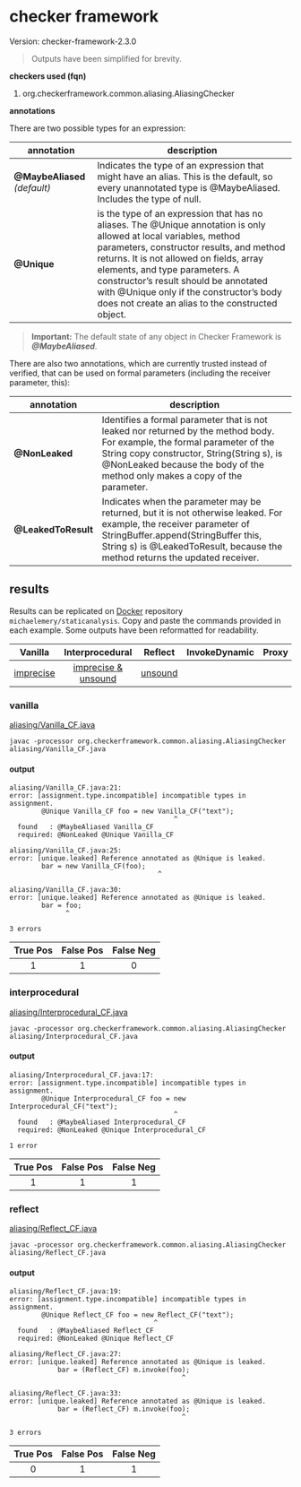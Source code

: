 # checker framework

Version: checker-framework-2.3.0

> Outputs have been simplified for brevity.

**checkers used (fqn)**

1. org.checkerframework.common.aliasing.AliasingChecker

**annotations**

There are two possible types for an expression:

| annotation | description |
| --- | --- |
| **@MaybeAliased** *(default)*| Indicates the type of an expression that might have an alias. This is the default, so every unannotated type is @MaybeAliased. Includes the type of null. |
| **@Unique** | is the type of an expression that has no aliases. The @Unique annotation is only allowed at local variables, method parameters, constructor results, and method returns. It is not allowed on fields, array elements, and type parameters. A constructor’s result should be annotated with @Unique only if the constructor’s body does not create an alias to the constructed object. |

> **Important:** The default state of any object in Checker Framework is ***@MaybeAliased***.

There are also two annotations, which are currently trusted instead of verified, that can be used on formal parameters (including the receiver parameter, this):

| annotation | description |
| --- | --- |
| **@NonLeaked** | Identifies a formal parameter that is not leaked nor returned by the method body. For example, the formal parameter of the String copy constructor, String(String s), is @NonLeaked because the body of the method only makes a copy of the parameter. |
| **@LeakedToResult** | Indicates when the parameter may be returned, but it is not otherwise leaked. For example, the receiver parameter of StringBuffer.append(StringBuffer this, String s) is @LeakedToResult, because the method returns the updated receiver. |

## results

Results can be replicated on [Docker](https://docs.docker.com/docker-hub/) repository `michaelemery/staticanalysis`. Copy and paste the commands provided in each example. Some outputs have been reformatted for readability.

| Vanilla | Interprocedural | Reflect | InvokeDynamic | Proxy |
| :---: | :---: | :---: | :---: | :---: |
| [imprecise](https://github.com/michaelemery/staticanalysis/blob/master/checker/aliasing/checkerframework.md#vanilla) | [imprecise & unsound](https://github.com/michaelemery/staticanalysis/blob/master/checker/aliasing/checkerframework.md#interprocedural) | [unsound](https://github.com/michaelemery/staticanalysis/blob/master/checker/aliasing/checkerframework.md#reflect) |  |  |

### vanilla

[aliasing/Vanilla_CF.java](https://github.com/michaelemery/staticanalysis/blob/master/checker/aliasing/Vanilla_CF.java)

```
javac -processor org.checkerframework.common.aliasing.AliasingChecker aliasing/Vanilla_CF.java 
```

#### output
```
aliasing/Vanilla_CF.java:21: 
error: [assignment.type.incompatible] incompatible types in assignment.
        @Unique Vanilla_CF foo = new Vanilla_CF("text");
                                         ^
  found   : @MaybeAliased Vanilla_CF
  required: @NonLeaked @Unique Vanilla_CF

aliasing/Vanilla_CF.java:25: 
error: [unique.leaked] Reference annotated as @Unique is leaked.
        bar = new Vanilla_CF(foo);
                                     ^

aliasing/Vanilla_CF.java:30: 
error: [unique.leaked] Reference annotated as @Unique is leaked.
        bar = foo;
              ^

3 errors
```

| True Pos | False Pos | False Neg |
| :---: | :---: | :---: |
| 1 | 1 | 0 |


### interprocedural

[aliasing/Interprocedural_CF.java](https://github.com/michaelemery/staticanalysis/blob/master/checker/aliasing/Interprocedural_CF.java)

```
javac -processor org.checkerframework.common.aliasing.AliasingChecker aliasing/Interprocedural_CF.java 
```

#### output
```
aliasing/Interprocedural_CF.java:17: 
error: [assignment.type.incompatible] incompatible types in assignment.
        @Unique Interprocedural_CF foo = new Interprocedural_CF("text");
                                         ^
  found   : @MaybeAliased Interprocedural_CF
  required: @NonLeaked @Unique Interprocedural_CF

1 error
```

| True Pos | False Pos | False Neg |
| :---: | :---: | :---: |
| 1 | 1 | 1 |

### reflect

[aliasing/Reflect_CF.java](https://github.com/michaelemery/staticanalysis/blob/master/checker/aliasing/Reflect_CF.java)

```
javac -processor org.checkerframework.common.aliasing.AliasingChecker aliasing/Reflect_CF.java 
```

#### output
```
aliasing/Reflect_CF.java:19: 
error: [assignment.type.incompatible] incompatible types in assignment.
        @Unique Reflect_CF foo = new Reflect_CF("text");
                                    ^
  found   : @MaybeAliased Reflect_CF
  required: @NonLeaked @Unique Reflect_CF

aliasing/Reflect_CF.java:27: 
error: [unique.leaked] Reference annotated as @Unique is leaked.
            bar = (Reflect_CF) m.invoke(foo);
                                           ^

aliasing/Reflect_CF.java:33: 
error: [unique.leaked] Reference annotated as @Unique is leaked.
            bar = (Reflect_CF) m.invoke(foo);
                                           ^

3 errors
```

| True Pos | False Pos | False Neg |
| :---: | :---: | :---: |
| 0 | 1 | 1 |
